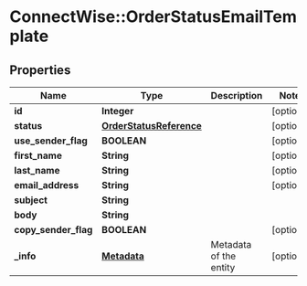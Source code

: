 # ConnectWise::OrderStatusEmailTemplate

## Properties
Name | Type | Description | Notes
------------ | ------------- | ------------- | -------------
**id** | **Integer** |  | [optional] 
**status** | [**OrderStatusReference**](OrderStatusReference.md) |  | [optional] 
**use_sender_flag** | **BOOLEAN** |  | [optional] 
**first_name** | **String** |  | [optional] 
**last_name** | **String** |  | [optional] 
**email_address** | **String** |  | [optional] 
**subject** | **String** |  | 
**body** | **String** |  | 
**copy_sender_flag** | **BOOLEAN** |  | [optional] 
**_info** | [**Metadata**](Metadata.md) | Metadata of the entity | [optional] 


